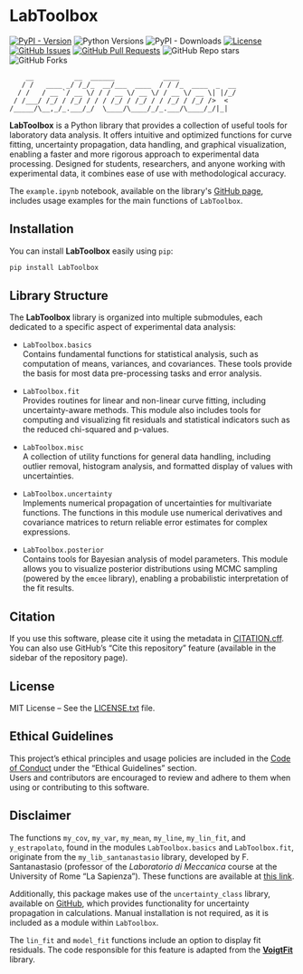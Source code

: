 # LabToolbox

[![PyPI - Version](https://img.shields.io/pypi/v/LabToolbox)](https://pypi.org/project/LabToolbox/)
![Python Versions](https://img.shields.io/pypi/pyversions/LabToolbox)
![PyPI - Downloads](https://img.shields.io/pypi/dm/LabToolbox)
[![License](https://img.shields.io/pypi/l/LabToolbox)](https://github.com/giusesorrentino/LabToolbox/blob/main/LICENSE.txt)
[![GitHub Issues](https://img.shields.io/github/issues/giusesorrentino/LabToolbox)](https://github.com/giusesorrentino/LabToolbox/issues)
[![GitHub Pull Requests](https://img.shields.io/github/issues-pr/giusesorrentino/LabToolbox)](https://github.com/giusesorrentino/LabToolbox/pulls)
![GitHub Repo stars](https://img.shields.io/github/stars/giusesorrentino/LabToolbox)
![GitHub Forks](https://img.shields.io/github/forks/giusesorrentino/LabToolbox)
```text
    __          __  ______            ____              
   / /   ____ _/ /_/_  __/___  ____  / / /_  ____  _  __
  / /   / __ `/ __ \/ / / __ \/ __ \/ / __ \/ __ \| |/_/
 / /___/ /_/ / /_/ / / / /_/ / /_/ / / /_/ / /_/ />  <  
/_____/\__,_/_.___/_/  \____/\____/_/_.___/\____/_/|_|  
```
**LabToolbox** is a Python library that provides a collection of useful tools for laboratory data analysis. It offers intuitive and optimized functions for curve fitting, uncertainty propagation, data handling, and graphical visualization, enabling a faster and more rigorous approach to experimental data processing. Designed for students, researchers, and anyone working with experimental data, it combines ease of use with methodological accuracy.

The `example.ipynb` notebook, available on the library's [GitHub page](https://github.com/giusesorrentino/LabToolbox/blob/main/example.ipynb), includes usage examples for the main functions of `LabToolbox`.

## Installation

You can install **LabToolbox** easily using `pip`:

```bash
pip install LabToolbox
```

## Library Structure

The **LabToolbox** library is organized into multiple submodules, each dedicated to a specific aspect of experimental data analysis:

- `LabToolbox.basics`  
  Contains fundamental functions for statistical analysis, such as computation of means, variances, and covariances. These tools provide the basis for most data pre-processing tasks and error analysis.

- `LabToolbox.fit`  
  Provides routines for linear and non-linear curve fitting, including uncertainty-aware methods. This module also includes tools for computing and visualizing fit residuals and statistical indicators such as the reduced chi-squared and p-values.

- `LabToolbox.misc`  
  A collection of utility functions for general data handling, including outlier removal, histogram analysis, and formatted display of values with uncertainties.

- `LabToolbox.uncertainty`  
  Implements numerical propagation of uncertainties for multivariate functions. The functions in this module use numerical derivatives and covariance matrices to return reliable error estimates for complex expressions.

- `LabToolbox.posterior`  
  Contains tools for Bayesian analysis of model parameters. This module allows you to visualize posterior distributions using MCMC sampling (powered by the `emcee` library), enabling a probabilistic interpretation of the fit results.

## Citation

If you use this software, please cite it using the metadata in [CITATION.cff](https://github.com/giusesorrentino/LabToolbox/blob/main/CITATION.cff). You can also use GitHub’s “Cite this repository” feature (available in the sidebar of the repository page).

## License 

MIT License – See the [LICENSE.txt](https://github.com/giusesorrentino/LabToolbox/blob/main/LICENSE.txt) file.

## Ethical Guidelines

This project’s ethical principles and usage policies are included in the [Code of Conduct](https://github.com/giusesorrentino/LabToolbox/blob/main/CODE_OF_CONDUCT.md) under the “Ethical Guidelines” section.  
Users and contributors are encouraged to review and adhere to them when using or contributing to this software.

## Disclaimer

The functions `my_cov`, `my_var`, `my_mean`, `my_line`, `my_lin_fit`, and `y_estrapolato`, found in the modules `LabToolbox.basics` and `LabToolbox.fit`, originate from the `my_lib_santanastasio` library, developed by F. Santanastasio (professor of the *Laboratorio di Meccanica* course at the University of Rome “La Sapienza”). These functions are available at [this link](https://baltig.infn.it/LabMeccanica/PythonJupyter).

Additionally, this package makes use of the `uncertainty_class` library, available on [GitHub](https://github.com/yiorgoskost/Uncertainty-Propagation/tree/master), which provides functionality for uncertainty propagation in calculations. Manual installation is not required, as it is included as a module within `LabToolbox`.

The `lin_fit` and `model_fit` functions include an option to display fit residuals. The code responsible for this feature is adapted from the [**VoigtFit**](https://github.com/jkrogager/VoigtFit) library.